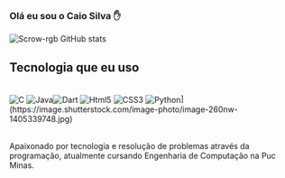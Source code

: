 ### Olá eu sou o Caio Silva ✋

![Scrow-rgb GitHub stats](https://github-readme-stats.vercel.app/api?username=Scrow-rgb&show_icons=true&theme=dracula)

## Tecnologia que eu uso

<div style = "display: inline_block" ><br/>
<img  align = "center" alt = "C" src = https://img.shields.io/badge/C-00599C?style=for-the-badge&logo=c&logoColor=white/>
<img  align = "center" alt = "Java" src = https://img.shields.io/badge/Java-ED8B00?style=for-the-badge&logo=openjdk&logoColor=white/><img  align = "center" alt = "Dart" src = https://img.shields.io/badge/Dart-0175C2?style=for-the-badge&logo=dart&logoColor=white/>
<img  align = "center" alt = "Html5" src =https://img.shields.io/badge/HTML5-E34F26?style=for-the-badge&logo=html5&logoColor=white/>
<img  align = "center" alt = "CSS3" src =https://img.shields.io/badge/CSS3-1572B6?style=for-the-badge&logo=css3&logoColor=white/>
  <img  align = "center" alt = "Python" src =[https://img.shields.io/badge/CSS3-1572B6?style=for-the-badge&logo=css3&logoColor=white/>](https://image.shutterstock.com/image-photo/image-260nw-1405339748.jpg)
</div><br/>

Apaixonado por tecnologia e resolução de problemas através da programação, atualmente cursando Engenharia de Computação na Puc Minas.
